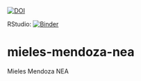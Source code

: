 [![DOI](https://zenodo.org/badge/308320487.svg)](https://zenodo.org/badge/latestdoi/308320487)

RStudio: [![Binder](http://mybinder.org/badge_logo.svg)](http://mybinder.org/v2/gh/anadiedrichs/mieles-mendoza-nea/main?urlpath=rstudio)



# mieles-mendoza-nea



Mieles Mendoza NEA
